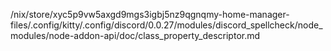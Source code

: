 /nix/store/xyc5p9vw5axgd9mgs3igbj5nz9qgnqmy-home-manager-files/.config/kitty/.config/discord/0.0.27/modules/discord_spellcheck/node_modules/node-addon-api/doc/class_property_descriptor.md